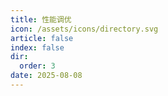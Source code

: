 ```yaml
---
title: 性能调优
icon: /assets/icons/directory.svg
article: false
index: false
dir:
  order: 3
date: 2025-08-08
---
```


<Catalog />
